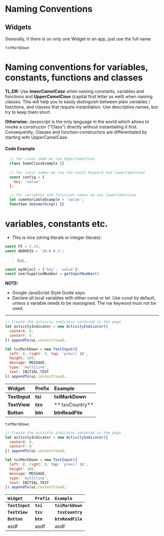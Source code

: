 # Naming Conventions

## Widgets

Generally, if there is on only one Widget in an app, just use the full name



`txtMarkDown`

# Naming conventions for variables, constants, functions and classes

**TL;DR:** Use ***lowerCamelCase*** when naming constants, variables and functions and ***UpperCamelCase*** (capital first letter as well) when naming classes. This will help you to easily distinguish between plain variables / functions, and classes that require instantiation. Use descriptive names, but try to keep them short.

**Otherwise:** Javascript is the only language in the world which allows to invoke a constructor ("Class") directly without instantiating it first. Consequently, Classes and function-constructors are differentiated by starting with UpperCamelCase.

#### Code Example
```javascript
  // for class name we use UpperCamelCase
  class SomeClassExample {}
    
  // for const names we use the const keyword and lowerCamelCase
  const config = {
    key: 'value'
  };

  // for variables and functions names we use lowerCamelCase
  let someVariableExample = 'value';
  function doSomething() {}
```


# variables, constants etc.

- This is nice (string literals or integer literals):

```js
const PI = 3.14;
const ADDRESS = '10.0.0.1';
```

>but...

```js
const myObject = {'key': 'value'};
const userSuppliedNumber = getInputNumber()

```

**NOTE:**
- Google JavaScript Style Guide says:
- Declare all local variables with either const or let. Use const by default, unless a variable needs to be reassigned. The var keyword must not be used.

---


```js
// Create the activity indicator centered in the page
let activityIndicator = new ActivityIndicator({
  centerX: 0,
  centerY: 0
}).appendTo(ui.contentView);
```

```js
let txiMarkDown = new TextInput({
  left: 8, right: 8, top: 'prev() 10',
  height: 100,
  message: MESSAGE,
  type: 'multiline',
  text: INITIAL_TEXT
}).appendTo(ui.contentView);
```

| Widget | Prefix | Example |
| :--- | :--- | :--- |
| **TextInput** | **txi** | **txiMarkDown** |
| **TextView** | **txv** | ** txvCountry** |
| **Button** | **btn** | **btnReadFile** |



`txtMarkDown`





```js
// Create the activity indicator centered in the page
let activityIndicator = new ActivityIndicator({
  centerX: 0,
  centerY: 0
}).appendTo(ui.contentView);
```

```js
let txiMarkDown = new TextInput({
  left: 8, right: 8, top: 'prev() 10',
  height: 100,
  message: MESSAGE,
  type: 'multiline',
  text: INITIAL_TEXT
}).appendTo(ui.contentView);
```



| `Widget` | `Prefix` | `Example` |
| :--- | :--- | :--- |
| **`TextInput`** | **`txi`** | **`txiMarkDown`** |
| **`TextView`** | **`txv`** | **` txvCountry`** |
| **`Button`** | **`btn`** | **`btnReadFile`** |
| asdf | asdf | asdf |



